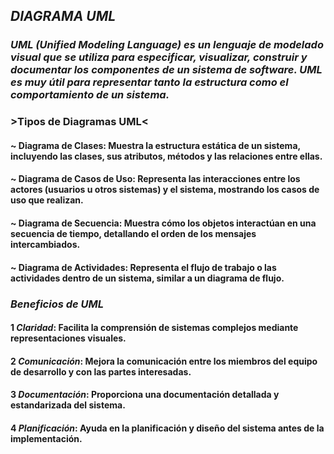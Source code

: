 ## _DIAGRAMA UML_
### _UML (Unified Modeling Language) es un lenguaje de modelado visual que se utiliza para especificar, visualizar, construir y documentar los componentes de un sistema de software. UML es muy útil para representar tanto la estructura como el comportamiento de un sistema._
### >Tipos de Diagramas UML<
#### ~ Diagrama de Clases: Muestra la estructura estática de un sistema, incluyendo las clases, sus atributos, métodos y las relaciones entre ellas.
#### ~ Diagrama de Casos de Uso: Representa las interacciones entre los actores (usuarios u otros sistemas) y el sistema, mostrando los casos de uso que realizan.
#### ~ Diagrama de Secuencia: Muestra cómo los objetos interactúan en una secuencia de tiempo, detallando el orden de los mensajes intercambiados.
#### ~ Diagrama de Actividades: Representa el flujo de trabajo o las actividades dentro de un sistema, similar a un diagrama de flujo.
### _Beneficios de UML_
#### 1 _Claridad_: Facilita la comprensión de sistemas complejos mediante representaciones visuales.
#### 2 _Comunicación_: Mejora la comunicación entre los miembros del equipo de desarrollo y con las partes interesadas.
#### 3 _Documentación_: Proporciona una documentación detallada y estandarizada del sistema.
#### 4 _Planificación_: Ayuda en la planificación y diseño del sistema antes de la implementación.
